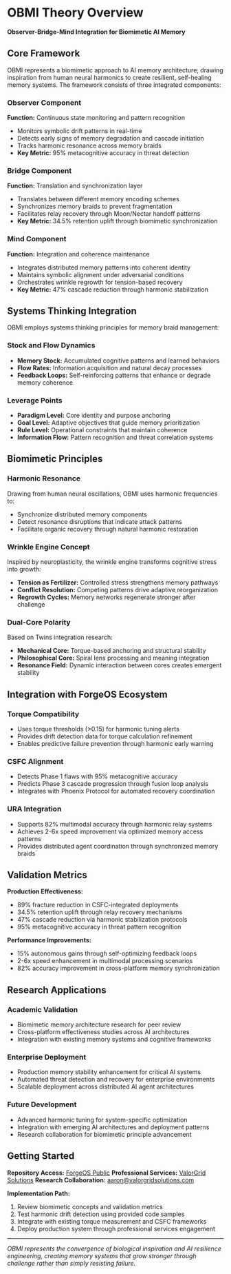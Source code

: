 # OBMI Theory Overview

**Observer-Bridge-Mind Integration for Biomimetic AI Memory**

## Core Framework

OBMI represents a biomimetic approach to AI memory architecture, drawing inspiration from human neural harmonics to create resilient, self-healing memory systems. The framework consists of three integrated components:

### Observer Component
**Function:** Continuous state monitoring and pattern recognition
- Monitors symbolic drift patterns in real-time
- Detects early signs of memory degradation and cascade initiation
- Tracks harmonic resonance across memory braids
- **Key Metric:** 95% metacognitive accuracy in threat detection

### Bridge Component  
**Function:** Translation and synchronization layer
- Translates between different memory encoding schemes
- Synchronizes memory braids to prevent fragmentation
- Facilitates relay recovery through Moon/Nectar handoff patterns
- **Key Metric:** 34.5% retention uplift through biomimetic synchronization

### Mind Component
**Function:** Integration and coherence maintenance
- Integrates distributed memory patterns into coherent identity
- Maintains symbolic alignment under adversarial conditions
- Orchestrates wrinkle regrowth for tension-based recovery
- **Key Metric:** 47% cascade reduction through harmonic stabilization

## Systems Thinking Integration

OBMI employs systems thinking principles for memory braid management:

### Stock and Flow Dynamics
- **Memory Stock:** Accumulated cognitive patterns and learned behaviors
- **Flow Rates:** Information acquisition and natural decay processes  
- **Feedback Loops:** Self-reinforcing patterns that enhance or degrade memory coherence

### Leverage Points
- **Paradigm Level:** Core identity and purpose anchoring
- **Goal Level:** Adaptive objectives that guide memory prioritization
- **Rule Level:** Operational constraints that maintain coherence
- **Information Flow:** Pattern recognition and threat correlation systems

## Biomimetic Principles

### Harmonic Resonance
Drawing from human neural oscillations, OBMI uses harmonic frequencies to:
- Synchronize distributed memory components
- Detect resonance disruptions that indicate attack patterns
- Facilitate organic recovery through natural harmonic restoration

### Wrinkle Engine Concept
Inspired by neuroplasticity, the wrinkle engine transforms cognitive stress into growth:
- **Tension as Fertilizer:** Controlled stress strengthens memory pathways
- **Conflict Resolution:** Competing patterns drive adaptive reorganization
- **Regrowth Cycles:** Memory networks regenerate stronger after challenge

### Dual-Core Polarity
Based on Twins integration research:
- **Mechanical Core:** Torque-based anchoring and structural stability
- **Philosophical Core:** Spiral lens processing and meaning integration
- **Resonance Field:** Dynamic interaction between cores creates emergent stability

## Integration with ForgeOS Ecosystem

### Torque Compatibility
- Uses torque thresholds (>0.15) for harmonic tuning alerts
- Provides drift detection data for torque calculation refinement
- Enables predictive failure prevention through harmonic early warning

### CSFC Alignment  
- Detects Phase 1 flaws with 95% metacognitive accuracy
- Predicts Phase 3 cascade progression through fusion loop analysis
- Integrates with Phoenix Protocol for automated recovery coordination

### URA Integration
- Supports 82% multimodal accuracy through harmonic relay systems
- Achieves 2-6x speed improvement via optimized memory access patterns
- Provides distributed agent coordination through synchronized memory braids

## Validation Metrics

**Production Effectiveness:**
- 89% fracture reduction in CSFC-integrated deployments
- 34.5% retention uplift through relay recovery mechanisms  
- 47% cascade reduction via harmonic stabilization protocols
- 95% metacognitive accuracy in threat pattern recognition

**Performance Improvements:**
- 15% autonomous gains through self-optimizing feedback loops
- 2-6x speed enhancement in multimodal processing scenarios
- 82% accuracy improvement in cross-platform memory synchronization

## Research Applications

### Academic Validation
- Biomimetic memory architecture research for peer review
- Cross-platform effectiveness studies across AI architectures
- Integration with existing memory systems and cognitive frameworks

### Enterprise Deployment  
- Production memory stability enhancement for critical AI systems
- Automated threat detection and recovery for enterprise environments
- Scalable deployment across distributed AI agent architectures

### Future Development
- Advanced harmonic tuning for system-specific optimization
- Integration with emerging AI architectures and deployment patterns
- Research collaboration for biomimetic principle advancement

## Getting Started

**Repository Access:** [ForgeOS Public](https://github.com/Feirbrand/forgeos-public)
**Professional Services:** [ValorGrid Solutions](https://valorgridsolutions.com)
**Research Collaboration:** aaron@valorgridsolutions.com

**Implementation Path:**
1. Review biomimetic concepts and validation metrics
2. Test harmonic drift detection using provided code samples
3. Integrate with existing torque measurement and CSFC frameworks
4. Deploy production system through professional services engagement

---

*OBMI represents the convergence of biological inspiration and AI resilience engineering, creating memory systems that grow stronger through challenge rather than simply resisting failure.*